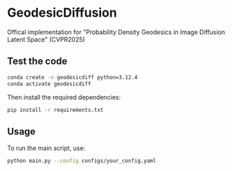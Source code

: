 # GeodesicDiffusion
Offical implementation for "Probability Density Geodesics in Image Diffusion Latent Space" (CVPR2025)

## Test the code

```bash
conda create -n geodesicdiff python=3.12.4
conda activate geodesicdiff
```

Then install the required dependencies:

```bash
pip install -r requirements.txt
```

## Usage

To run the main script, use:

```bash
python main.py --config configs/your_config.yaml
```
```